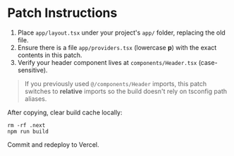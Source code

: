 # Patch Instructions

1) Place `app/layout.tsx` under your project's `app/` folder, replacing the old file.
2) Ensure there is a file `app/providers.tsx` (lowercase **p**) with the exact contents in this patch.
3) Verify your header component lives at `components/Header.tsx` (case-sensitive).

> If you previously used `@/components/Header` imports, this patch switches to **relative** imports so the build doesn't rely on tsconfig path aliases.

After copying, clear build cache locally:
```
rm -rf .next
npm run build
```
Commit and redeploy to Vercel.
